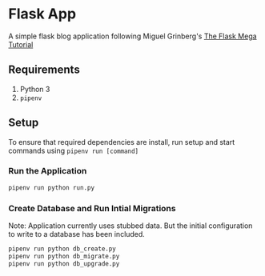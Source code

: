 # Flask App

A simple flask blog application following Miguel Grinberg's [The Flask Mega Tutorial](https://blog.miguelgrinberg.com/post/the-flask-mega-tutorial-part-i-hello-world)

## Requirements 

1. Python 3
1. `pipenv`

## Setup

To ensure that required dependencies are install, run setup and start commands using `pipenv run [command]`

### Run the Application

```bash
pipenv run python run.py
```

### Create Database and Run Intial Migrations

Note: Application currently uses stubbed data. But the initial configuration to write to a database has been included.

```bash
pipenv run python db_create.py
pipenv run python db_migrate.py
pipenv run python db_upgrade.py
```